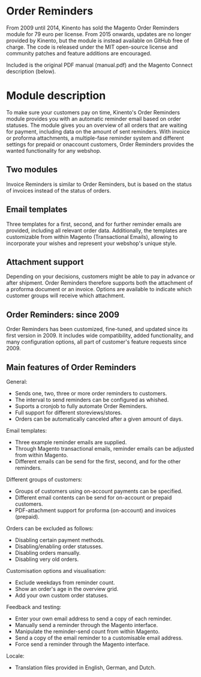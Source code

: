 Order Reminders
================

From 2009 until 2014, Kinento has sold the Magento Order Reminders module for 79 euro per license. From 2015 onwards, updates are no longer provided by Kinento, but the module is instead available on GitHub free of charge. The code is released under the MIT open-source license and community patches and feature additions are encouraged.

Included is the original PDF manual (manual.pdf) and the Magento Connect description (below).

Module description
================

To make sure your customers pay on time, Kinento's Order Reminders module provides you with an automatic reminder email based on order statuses. The module gives you an overview of all orders that are waiting for payment, including data on the amount of sent reminders. With invoice or proforma attachments, a multiple-fase reminder system and different settings for prepaid or onaccount customers, Order Reminders provides the wanted functionality for any webshop. 

Two modules
-------------

Invoice Reminders is similar to Order Reminders, but is based on the status of invoices instead of the status of orders. 

Email templates
-------------

Three templates for a first, second, and for further reminder emails are provided, including all relevant order data. Additionally, the templates are customizable from within Magento (Transactional Emails), allowing to incorporate your wishes and represent your webshop's unique style. 

Attachment support
-------------

Depending on your decisions, customers might be able to pay in advance or after shipment. Order Reminders therefore supports both the attachment of a proforma document or an invoice. Options are available to indicate which customer groups will receive which attachment. 

Order Reminders: since 2009
-------------

Order Reminders has been customized, fine-tuned, and updated since its first version in 2009. It includes wide compatibility, added functionality, and many configuration options, all part of customer's feature requests since 2009. 

Main features of Order Reminders
-------------

General: 
- Sends one, two, three or more order reminders to customers. 
- The interval to send reminders can be configured as whished. 
- Suports a cronjob to fully automate Order Reminders. 
- Full support for different storeviews/stores. 
- Orders can be automatically canceled after a given amount of days. 

Email templates: 
- Three example reminder emails are supplied. 
- Through Magento transactional emails, reminder emails can be adjusted from within Magento. 
- Different emails can be send for the first, second, and for the other reminders. 

Different groups of customers: 
- Groups of customers using on-account payments can be specified. 
- Different email contents can be send for on-account or prepaid customers. 
- PDF-attachment support for proforma (on-account) and invoices (prepaid). 

Orders can be excluded as follows: 
- Disabling certain payment methods. 
- Disabling/enabling order statusses. 
- Disabling orders manually. 
- Disabling very old orders. 

Customisation options and visualisation: 
- Exclude weekdays from reminder count. 
- Show an order's age in the overview grid. 
- Add your own custom order statuses. 

Feedback and testing: 
- Enter your own email address to send a copy of each reminder. 
- Manually send a reminder through the Magento interface. 
- Manipulate the reminder-send count from within Magento. 
- Send a copy of the email reminder to a customisable email address. 
- Force send a reminder through the Magento interface. 

Locale: 
- Translation files provided in English, German, and Dutch. 
